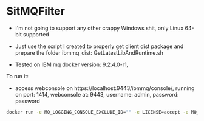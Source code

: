 # SitMQFilter

* I'm not going to support any other crappy Windows shit, only Linux 64-bit supported

* Just use the script I created to properly get client dist package and prepare the folder ibmmq_dist: GetLatestLibAndRuntime.sh


* Tested on IBM mq docker version: 9.2.4.0-r1, 


To run it:

* access webconsole on https://localhost:9443/ibmmq/console/, running on port: 1414, webconsole at: 9443, username: admin, password: password
```bash
docker run -e MQ_LOGGING_CONSOLE_EXCLUDE_ID="" -e LICENSE=accept -e MQ_ADMIN_PASSWORD=password -e MQ_APP_PASSWORD=password -e MQ_QMGR_NAME=QM1 -p 1414:1414 -p 9443:9443 ibmcom/mq:9.2.4.0-r1-amd64
```


